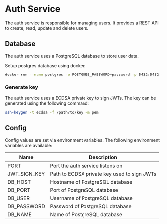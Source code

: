 # Auth Service

The auth service is responsible for managing users. It provides a REST API to create, read, update and delete users.

## Database

The auth service uses a PostgreSQL database to store user data.

Setup postgres database using docker:

```bash
docker run --name postgres -e POSTGRES_PASSWORD=password -p 5432:5432 -d postgres
```

### Generate key

The auth service uses a ECDSA private key to sign JWTs. The key can be generated using the following command:

```bash
ssh-keygen -t ecdsa -f /path/to/key -m pem
```

## Config

Config values are set via environment variables. The following environment variables are available:

| Name | Description |
| ---- | ----------- |
| PORT | Port the auth service listens on |
| JWT_SIGN_KEY | Path to ECDSA private key used to sign JWTs |
| DB_HOST | Hostname of PostgreSQL database |
| DB_PORT | Port of PostgreSQL database |
| DB_USER | Username of PostgreSQL database |
| DB_PASSWORD | Password of PostgreSQL database |
| DB_NAME | Name of PostgreSQL database |
